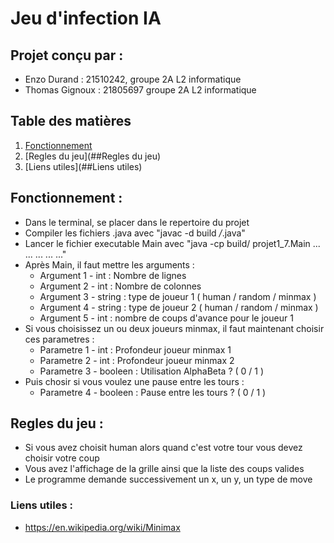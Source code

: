 # Jeu d'infection IA

## Projet conçu par :

- Enzo Durand : 21510242, groupe 2A L2 informatique
- Thomas Gignoux : 21805697 groupe 2A L2 informatique

## Table des matières
1. [Fonctionnement](##Fonctionnement)
2. [Regles du jeu](##Regles du jeu)
3. [Liens utiles](##Liens utiles)

## Fonctionnement :

- Dans le terminal, se placer dans le repertoire du projet
- Compiler les fichiers .java avec "javac -d build */*.java"
- Lancer le fichier executable Main avec "java -cp build/ projet1_7.Main ... ... ... ... ..."
- Après Main, il faut mettre les arguments :
	- Argument 1 - int : Nombre de lignes
	- Argument 2 - int : Nombre de colonnes
	- Argument 3 - string : type de joueur 1 ( human / random / minmax )
	- Argument 4 - string : type de joueur 2 ( human / random / minmax )
	- Argument 5 - int : nombre de coups d'avance pour le joueur 1
- Si vous choisissez un ou deux joueurs minmax, il faut maintenant choisir ces parametres :
	- Parametre 1 - int : Profondeur joueur minmax 1
	- Parametre 2 - int : Profondeur joueur minmax 2
	- Parametre 3 - booleen : Utilisation AlphaBeta ? ( 0 / 1 )
- Puis chosir si vous voulez une pause entre les tours :
	- Parametre 4 - booleen : Pause entre les tours ? ( 0 / 1 )

## Regles du jeu :
	
- Si vous avez choisit human alors quand c'est votre tour vous devez choisir votre coup
- Vous avez l'affichage de la grille ainsi que la liste des coups valides
- Le programme demande successivement un x, un y, un type de move

### Liens utiles :

- https://en.wikipedia.org/wiki/Minimax
